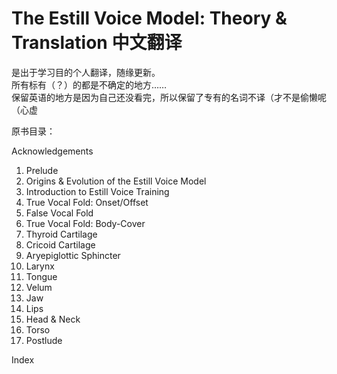# The Estill Voice Model: Theory & Translation 中文翻译

是出于学习目的个人翻译，随缘更新。  
所有标有（？）的都是不确定的地方……  
保留英语的地方是因为自己还没看完，所以保留了专有的名词不译（才不是偷懒呢（心虚  

原书目录：  

Acknowledgements

1. Prelude
2. Origins & Evolution of the Estill Voice Model
3. Introduction to Estill Voice Training
4. True Vocal Fold: Onset/Offset
5. False Vocal Fold
6. True Vocal Fold: Body-Cover
7. Thyroid Cartilage
8. Cricoid Cartilage
9. Aryepiglottic Sphincter
10. Larynx
11. Tongue
12. Velum
13. Jaw
14. Lips
15. Head & Neck
16. Torso
17. Postlude  

Index